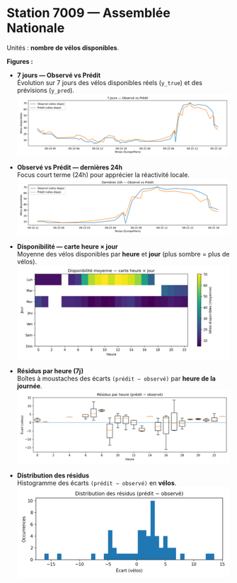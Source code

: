 # Station 7009 — Assemblée Nationale

Unités : **nombre de vélos disponibles**.

**Figures :**

- **7 jours — Observé vs Prédit**  
  Évolution sur 7 jours des vélos disponibles réels (`y_true`) et des prévisions (`y_pred`).  
  ![](./7009/timeline_7d.png)

- **Observé vs Prédit — dernières 24h**  
  Focus court terme (24h) pour apprécier la réactivité locale.  
  ![](./7009/obs_vs_pred_24h.png)

- **Disponibilité — carte heure × jour**  
  Moyenne des vélos disponibles par **heure** et **jour** (plus sombre = plus de vélos).  
  ![](./7009/heatmap_hour_dow.png)

- **Résidus par heure (7j)**  
  Boîtes à moustaches des écarts `(prédit − observé)` par **heure de la journée**.  
  ![](./7009/residual_box_by_hour.png)

- **Distribution des résidus**  
  Histogramme des écarts `(prédit − observé)` en **vélos**.  
  ![](./7009/residual_hist.png)
